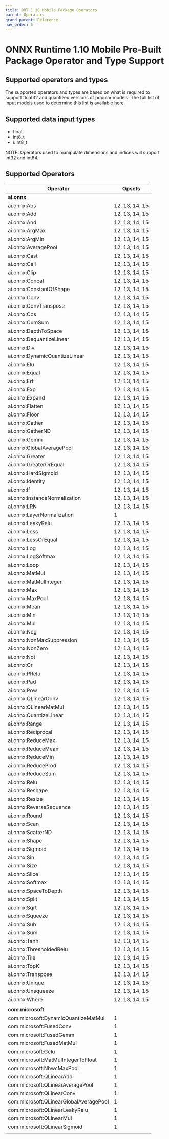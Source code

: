 ```yaml
---
title: ORT 1.10 Mobile Package Operators
parent: Operators
grand_parent: Reference
nav_order: 5
---
```


# ONNX Runtime 1.10 Mobile Pre-Built Package Operator and Type Support

## Supported operators and types

The supported operators and types are based on what is required to support float32 and quantized versions of popular models. The full list of input models used to determine this list is available [here](https://github.com/microsoft/onnxruntime/blob/master/tools/ci_build/github/android/mobile_package.required_operators.readme.txt)

## Supported data input types

  - float
  - int8_t
  - uint8_t

NOTE: Operators used to manipulate dimensions and indices will support int32 and int64.

## Supported Operators

|Operator|Opsets|
|--------|------|
|**ai.onnx**||
|ai.onnx:Abs|12, 13, 14, 15|
|ai.onnx:Add|12, 13, 14, 15|
|ai.onnx:And|12, 13, 14, 15|
|ai.onnx:ArgMax|12, 13, 14, 15|
|ai.onnx:ArgMin|12, 13, 14, 15|
|ai.onnx:AveragePool|12, 13, 14, 15|
|ai.onnx:Cast|12, 13, 14, 15|
|ai.onnx:Ceil|12, 13, 14, 15|
|ai.onnx:Clip|12, 13, 14, 15|
|ai.onnx:Concat|12, 13, 14, 15|
|ai.onnx:ConstantOfShape|12, 13, 14, 15|
|ai.onnx:Conv|12, 13, 14, 15|
|ai.onnx:ConvTranspose|12, 13, 14, 15|
|ai.onnx:Cos|12, 13, 14, 15|
|ai.onnx:CumSum|12, 13, 14, 15|
|ai.onnx:DepthToSpace|12, 13, 14, 15|
|ai.onnx:DequantizeLinear|12, 13, 14, 15|
|ai.onnx:Div|12, 13, 14, 15|
|ai.onnx:DynamicQuantizeLinear|12, 13, 14, 15|
|ai.onnx:Elu|12, 13, 14, 15|
|ai.onnx:Equal|12, 13, 14, 15|
|ai.onnx:Erf|12, 13, 14, 15|
|ai.onnx:Exp|12, 13, 14, 15|
|ai.onnx:Expand|12, 13, 14, 15|
|ai.onnx:Flatten|12, 13, 14, 15|
|ai.onnx:Floor|12, 13, 14, 15|
|ai.onnx:Gather|12, 13, 14, 15|
|ai.onnx:GatherND|12, 13, 14, 15|
|ai.onnx:Gemm|12, 13, 14, 15|
|ai.onnx:GlobalAveragePool|12, 13, 14, 15|
|ai.onnx:Greater|12, 13, 14, 15|
|ai.onnx:GreaterOrEqual|12, 13, 14, 15|
|ai.onnx:HardSigmoid|12, 13, 14, 15|
|ai.onnx:Identity|12, 13, 14, 15|
|ai.onnx:If|12, 13, 14, 15|
|ai.onnx:InstanceNormalization|12, 13, 14, 15|
|ai.onnx:LRN|12, 13, 14, 15|
|ai.onnx:LayerNormalization|1|
|ai.onnx:LeakyRelu|12, 13, 14, 15|
|ai.onnx:Less|12, 13, 14, 15|
|ai.onnx:LessOrEqual|12, 13, 14, 15|
|ai.onnx:Log|12, 13, 14, 15|
|ai.onnx:LogSoftmax|12, 13, 14, 15|
|ai.onnx:Loop|12, 13, 14, 15|
|ai.onnx:MatMul|12, 13, 14, 15|
|ai.onnx:MatMulInteger|12, 13, 14, 15|
|ai.onnx:Max|12, 13, 14, 15|
|ai.onnx:MaxPool|12, 13, 14, 15|
|ai.onnx:Mean|12, 13, 14, 15|
|ai.onnx:Min|12, 13, 14, 15|
|ai.onnx:Mul|12, 13, 14, 15|
|ai.onnx:Neg|12, 13, 14, 15|
|ai.onnx:NonMaxSuppression|12, 13, 14, 15|
|ai.onnx:NonZero|12, 13, 14, 15|
|ai.onnx:Not|12, 13, 14, 15|
|ai.onnx:Or|12, 13, 14, 15|
|ai.onnx:PRelu|12, 13, 14, 15|
|ai.onnx:Pad|12, 13, 14, 15|
|ai.onnx:Pow|12, 13, 14, 15|
|ai.onnx:QLinearConv|12, 13, 14, 15|
|ai.onnx:QLinearMatMul|12, 13, 14, 15|
|ai.onnx:QuantizeLinear|12, 13, 14, 15|
|ai.onnx:Range|12, 13, 14, 15|
|ai.onnx:Reciprocal|12, 13, 14, 15|
|ai.onnx:ReduceMax|12, 13, 14, 15|
|ai.onnx:ReduceMean|12, 13, 14, 15|
|ai.onnx:ReduceMin|12, 13, 14, 15|
|ai.onnx:ReduceProd|12, 13, 14, 15|
|ai.onnx:ReduceSum|12, 13, 14, 15|
|ai.onnx:Relu|12, 13, 14, 15|
|ai.onnx:Reshape|12, 13, 14, 15|
|ai.onnx:Resize|12, 13, 14, 15|
|ai.onnx:ReverseSequence|12, 13, 14, 15|
|ai.onnx:Round|12, 13, 14, 15|
|ai.onnx:Scan|12, 13, 14, 15|
|ai.onnx:ScatterND|12, 13, 14, 15|
|ai.onnx:Shape|12, 13, 14, 15|
|ai.onnx:Sigmoid|12, 13, 14, 15|
|ai.onnx:Sin|12, 13, 14, 15|
|ai.onnx:Size|12, 13, 14, 15|
|ai.onnx:Slice|12, 13, 14, 15|
|ai.onnx:Softmax|12, 13, 14, 15|
|ai.onnx:SpaceToDepth|12, 13, 14, 15|
|ai.onnx:Split|12, 13, 14, 15|
|ai.onnx:Sqrt|12, 13, 14, 15|
|ai.onnx:Squeeze|12, 13, 14, 15|
|ai.onnx:Sub|12, 13, 14, 15|
|ai.onnx:Sum|12, 13, 14, 15|
|ai.onnx:Tanh|12, 13, 14, 15|
|ai.onnx:ThresholdedRelu|12, 13, 14, 15|
|ai.onnx:Tile|12, 13, 14, 15|
|ai.onnx:TopK|12, 13, 14, 15|
|ai.onnx:Transpose|12, 13, 14, 15|
|ai.onnx:Unique|12, 13, 14, 15|
|ai.onnx:Unsqueeze|12, 13, 14, 15|
|ai.onnx:Where|12, 13, 14, 15|
|||
|**com.microsoft**||
|com.microsoft:DynamicQuantizeMatMul|1|
|com.microsoft:FusedConv|1|
|com.microsoft:FusedGemm|1|
|com.microsoft:FusedMatMul|1|
|com.microsoft:Gelu|1|
|com.microsoft:MatMulIntegerToFloat|1|
|com.microsoft:NhwcMaxPool|1|
|com.microsoft:QLinearAdd|1|
|com.microsoft:QLinearAveragePool|1|
|com.microsoft:QLinearConv|1|
|com.microsoft:QLinearGlobalAveragePool|1|
|com.microsoft:QLinearLeakyRelu|1|
|com.microsoft:QLinearMul|1|
|com.microsoft:QLinearSigmoid|1|
|||
